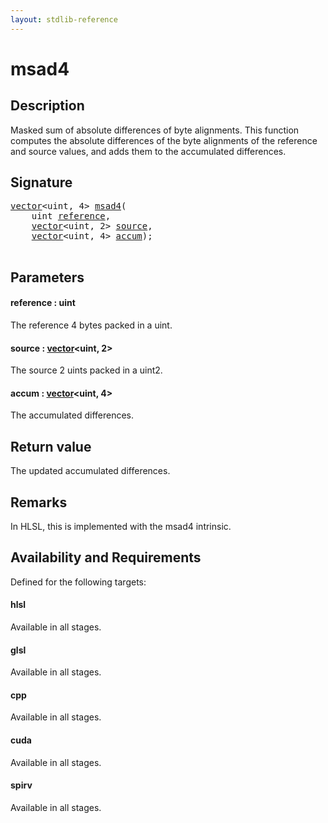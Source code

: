 ```yaml
---
layout: stdlib-reference
---
```


# msad4

## Description

Masked sum of absolute differences of byte alignments.
This function computes the absolute differences of the byte alignments of the reference and source values, and adds them to the accumulated differences.



## Signature 

<pre>
<a href="../types/vector/index.md" class="code_type">vector</a>&lt;<span class="code_keyword">uint</span>, 4&gt; <a href="msad4.md">msad4</a>(
    <span class="code_keyword">uint</span> <a href="msad4.md#decl-reference" class="code_param">reference</a>,
    <a href="../types/vector/index.md" class="code_type">vector</a>&lt;<span class="code_keyword">uint</span>, 2&gt; <a href="msad4.md#decl-source" class="code_param">source</a>,
    <a href="../types/vector/index.md" class="code_type">vector</a>&lt;<span class="code_keyword">uint</span>, 4&gt; <a href="msad4.md#decl-accum" class="code_param">accum</a>);

</pre>

## Parameters

####  <a id="decl-reference"></a>reference  : uint
The reference 4 bytes packed in a uint.

####  <a id="decl-source"></a>source  : [vector](../types/vector/index.md)\<uint, 2\>
The source 2 uints packed in a uint2.

####  <a id="decl-accum"></a>accum  : [vector](../types/vector/index.md)\<uint, 4\>
The accumulated differences.


## Return value
The updated accumulated differences.

## Remarks
In HLSL, this is implemented with the msad4 intrinsic.


## Availability and Requirements

Defined for the following targets:

#### hlsl
Available in all stages.

#### glsl
Available in all stages.

#### cpp
Available in all stages.

#### cuda
Available in all stages.

#### spirv
Available in all stages.




<script>
// Fix .md links to .html when on ReadTheDocs
if (window.location.hostname.includes('readthedocs') || 
    window.location.hostname.includes('rtfd.io')) {
  document.addEventListener('DOMContentLoaded', function() {
    const links = document.querySelectorAll('a');
    links.forEach(link => {
      if (link.getAttribute('href') && link.getAttribute('href').endsWith('.md')) {
        link.href = link.href.replace(/\.md($|#|\?)/, '.html$1');
      }
    });
  });
}
</script>
